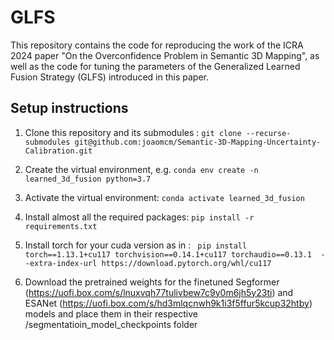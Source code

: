 # GLFS
This repository contains the code for reproducing the work of the ICRA 2024 paper "On the Overconfidence Problem in Semantic 3D Mapping", as well as the code for tuning the parameters of the Generalized Learned Fusion Strategy (GLFS) introduced in this paper.



## Setup instructions

1) Clone this repository and its submodules : ``` git clone --recurse-submodules git@github.com:joaomcm/Semantic-3D-Mapping-Uncertainty-Calibration.git ```

2) Create the virtual environment, e.g. ``` conda env create -n learned_3d_fusion python=3.7 ```

3) Activate the virtual environment: ``` conda activate learned_3d_fusion ```

4) Install almost all the required packages: ``` pip install -r requirements.txt ```

5) Install torch for your cuda version as in : ```  pip install torch==1.13.1+cu117 torchvision==0.14.1+cu117 torchaudio==0.13.1  --extra-index-url https://download.pytorch.org/whl/cu117 ```

6) Download the pretrained weights for the finetuned Segformer (https://uofi.box.com/s/lnuxvqh77tulivbew7c9y0m6jh5y23ti) and ESANet (https://uofi.box.com/s/hd3mlqcnwh9k1i3f5ffur5kcup32htby) models and place them in their respective /segmentatioin_model_checkpoints folder